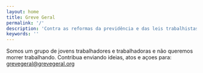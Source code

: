 ```yaml
---
layout: home
title: Greve Geral
permalink: '/'
description: 'Contra as reformas da previdência e das leis trabalhistas.'
keywords: ''
---
```

Somos um grupo de jovens trabalhadores e trabalhadoras e não queremos morrer trabalhando. Contribua enviando ideias, atos e açoes para: <a href="mailto:grevegeral@grevegeral.org">grevegeral@grevegeral.org</a>
